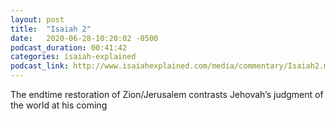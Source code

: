 ```yaml
---
layout: post
title:  "Isaiah 2"
date:   2020-06-28-10:20:02 -0500
podcast_duration: 00:41:42
categories: isaiah-explained
podcast_link: http://www.isaiahexplained.com/media/commentary/Isaiah2.mp3
---
```

The endtime restoration of Zion/Jerusalem contrasts Jehovah’s judgment of the world at his coming
